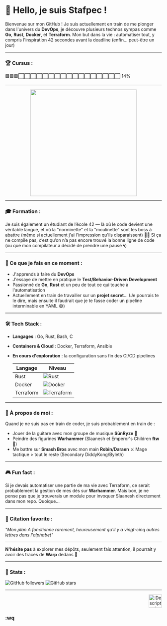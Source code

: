 # 👋 Hello, je suis **Stafpec** !

Bienvenue sur mon GitHub ! Je suis actuellement en train de me plonger dans l'univers du **DevOps**, je découvre plusieurs technos sympas comme **Go**, **Rust**, **Docker**, et **Terraform**. Mon but dans la vie : automatiser tout, y compris l'inspiration 42 secondes avant la deadline (enfin... peut-être un jour)

---

### 🏆 Cursus :

🟩🟩🟩⬜⬜⬜⬜⬜⬜⬜⬜⬜⬜⬜⬜⬜⬜⬜⬜⬜  14%

---

<p align="center">
  <img src="https://user-images.githubusercontent.com/74038190/212748842-9fcbad5b-6173-4175-8a61-521f3dbb7514.gif" width="342">
</p>

---

### 🎓 Formation :
Je suis également un étudiant de l’école 42 — là où le code devient une véritable langue, et où la "norminette" et la "moulinette" sont les boss à abattre (même si actuellement j'ai l'impression qu'ils disparaissent) 🧑‍💻
Si ça ne compile pas, c’est qu’on n’a pas encore trouvé la bonne ligne de code (ou que mon compilateur a décidé de prendre une pause 🌀)

---

### 🚀 Ce que je fais en ce moment :
- J'apprends à faire du **DevOps**
- J'essaye de mettre en pratique le **Test/Behavior-Driven Development**
- Passionné de **Go**, **Rust** et un peu de tout ce qui touche à l'automatisation
- Actuellement en train de travailler sur un **projet secret**... (Je pourrais te le dire, mais ensuite il faudrait que je te fasse coder un pipeline interminable en YAML 😅)

---

### 🛠️ Tech Stack :
- **Langages** : Go, Rust, Bash, C
- **Containers & Cloud** : Docker, Terraform, Ansible
- **En cours d'exploration** : la configuration sans fin des CI/CD pipelines



  | Langage         | Niveau       |
  |------------------|--------------|
  | Rust             | ![Rust](https://img.shields.io/badge/Level%20-Beginner-yellow) |
  | Docker           | ![Docker](https://img.shields.io/badge/Level%20-Beginner-yellow) |
  | Terraform        | ![Terraform](https://img.shields.io/badge/Level%20-Beginner-yellow) |



---

### 🎸 À propos de moi :
Quand je ne suis pas en train de coder, je suis probablement en train de :
- Jouer de la guitare avec mon groupe de musique **SūnRyze** 🌅
- Peindre des figurines **Warhammer** (Slaanesh et Emperor's Children **ftw**💜)
- Me battre sur **Smash Bros** avec mon main **Robin/Daraen** ⚔️ Mage tactique > tout le reste (Secondary DiddyKong/Byleth)

---

### 🎮 Fun fact :
Si je devais automatiser une partie de ma vie avec Terraform, ce serait probablement la gestion de mes dés sur **Warhammer**. Mais bon, je ne pense pas que je trouverais un module pour invoquer Slaanesh directement dans mon repo. Quoique...

---

### 💬 Citation favorite :
_"Mon plan A fonctionne rarement, heureusement qu'il y a vingt-cinq autres lettres dans l'alphabet"_

---

**N'hésite pas** à explorer mes dépôts, seulement fais attention, il pourrait y avoir des traces de **Warp** dedans 👾

---

### 🚀 Stats :

![GitHub followers](https://img.shields.io/github/followers/stafpec?label=Follow&style=social)
![GitHub stars](https://img.shields.io/github/stars/stafpec?label=Stars&style=social)

---

<p align="right">
  <img src="https://user-images.githubusercontent.com/74038190/212257468-1e9a91f1-b626-4baa-b15d-5c385dfa7ed2.gif" alt="Description de l'image" width="42"/>
</p>

### **:wq**
